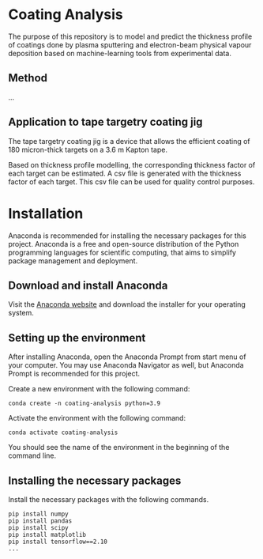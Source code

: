 # Coating Analysis

The purpose of this repository is to model and predict the thickness profile of coatings done by plasma sputtering and electron-beam physical vapour deposition based on machine-learning tools from experimental data.

## Method

...

## Application to tape targetry coating jig

The tape targetry coating jig is a device that allows the efficient coating of 180 micron-thick targets on a 3.6 m Kapton tape. 

Based on thickness profile modelling, the corresponding thickness factor of each target can be estimated. A csv file is generated with the thickness factor of each target. This csv file can be used for quality control purposes.

# Installation

Anaconda is recommended for installing the necessary packages for this project. Anaconda is a free and open-source distribution of the Python programming languages for scientific computing, that aims to simplify package management and deployment. 

## Download and install Anaconda
Visit the [Anaconda website](https://www.anaconda.com/products/individual) and download the installer for your operating system.

## Setting up the environment
After installing Anaconda, open the Anaconda Prompt from start menu of your computer. You may use Anaconda Navigator as well, but Anaconda Prompt is recommended for this project.

Create a new environment with the following command:

```
conda create -n coating-analysis python=3.9
```
Activate the environment with the following command:

```
conda activate coating-analysis
```
You should see the name of the environment in the beginning of the command line.

## Installing the necessary packages
Install the necessary packages with the following commands.

```
pip install numpy
pip install pandas
pip install scipy
pip install matplotlib
pip install tensorflow==2.10
...
```


